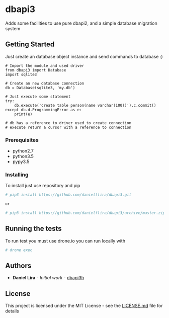 # dbapi3

Adds some facilities to use pure dbapi2, and a simple database migration system

## Getting Started

Just create an database object instance and send commands to database :)

```python3
# Import the module and used driver
from dbapi3 import Database
import sqlite3

# Create an new database connection
db = Database(sqlite3, 'my.db')

# Just execute some statement
try:
	db.execute('create table person(name varchar(100))').c.commit()
except db.d.ProgrammingError as e:
	print(e)

# db has a reference to driver used to create connection
# execute return a cursor with a reference to connection
```

### Prerequisites

- python2.7
- python3.5
- pypy3.5

### Installing

To install just use repository and pip

```bash
# pip3 install https://github.com/danielflira/dbapi3.git

or

# pip3 install https://github.com/danielflira/dbapi3/archive/master.zip
```

## Running the tests

To run test you must use drone.io you can run locally with

```bash
# drone exec
```

## Authors

* **Daniel Lira** - *Initial work* - [dbapi3h](https://github.com/danielflira/dbapi3)

## License

This project is licensed under the MIT License - see the [LICENSE.md](LICENSE.md) file for details
